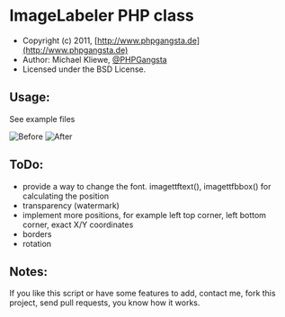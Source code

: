 ImageLabeler PHP class
=====================

* Copyright (c) 2011, [http://www.phpgangsta.de](http://www.phpgangsta.de)
* Author: Michael Kliewe, [@PHPGangsta](http://twitter.com/PHPGangsta)
* Licensed under the BSD License.


Usage:
------
See example files

![Before](http://www.phpgangsta.de/wp-content/uploads/elephpants.jpg "Before")
![After](http://www.phpgangsta.de/wp-content/uploads/63D6.tmp_.png "After")


ToDo:
-----
- provide a way to change the font. imagettftext(), imagettfbbox() for calculating the position
- transparency (watermark)
- implement more positions, for example left top corner, left bottom corner, exact X/Y coordinates
- borders
- rotation

Notes:
------
If you like this script or have some features to add, contact me, fork this project, send pull requests, you know how it works.